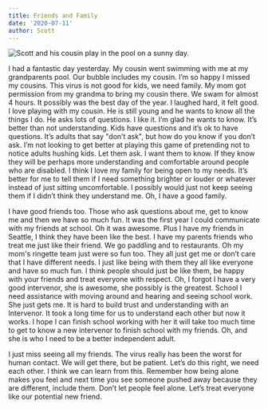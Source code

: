 ```yaml
---
title: Friends and Family
date: '2020-07-11'
author: Scott
---
```


![Scott and his cousin play in the pool on a sunny day.](/images/scott_pool-ff7c1c26784d58635aeec9571f6a3da1.jpg)

I had a fantastic day yesterday. My cousin went swimming with me at my grandparents pool. Our bubble includes my cousin. I’m so happy I missed my cousins. This virus is not good for kids, we need family. My mom got permission from my grandma to bring my cousin there. We swam for almost 4 hours. It possibly was the best day of the year. I laughed hard, it felt good. I love playing with my cousin. He is still young and he wants to know all the things I do. He asks lots of questions. I like it. I’m glad he wants to know. It’s better than not understanding. Kids have questions and it’s ok to have questions. It’s adults that say "don’t ask", but how do you know if you don’t ask. I’m not looking to get better at playing this game of pretending not to notice adults hushing kids. Let them ask. I want them to know. If they know they will be perhaps more understanding and comfortable around people who are disabled. I think I love my family for being open to my needs. It’s better for me to tell them if I need something brighter or louder or whatever instead of just sitting uncomfortable. I possibly would just not keep seeing them if I didn’t think they understand me. Oh, I have a good family.

I have good friends too. Those who ask questions about me, get to know me and then we have so much fun. It was the first year I could communicate with my friends at school. Oh it was awesome. Plus I have my friends in Seattle, I think they have been like the best. I have my parents friends who treat me just like their friend. We go paddling and to restaurants. Oh my mom's ringette team just were so fun too. They all just get me or don’t care that I have different needs. I just like being with them they all like everyone and have so much fun. I think people should just be like them, be happy with your friends and treat everyone with respect. Oh, I forgot I have a very good intervenor, she is awesome, she possibly is the greatest. School I need assistance with moving around and hearing and seeing school work. She just gets me. It is hard to build trust and understanding with an Intervenor. It took a long time for us to understand each other but now it works. I hope I can finish school working with her it will take too much time to get to know a new intervenor to finish school with my friends. Oh, and she is who I need to be a better independent adult.

I just miss seeing all my friends. The virus really has been the worst for human contact. We will get there, but be patient. Let’s do this right, we need each other. I think we can learn from this. Remember how being alone makes you feel and next time you see someone pushed away because they are different, include them. Don’t let people feel alone. Let’s treat everyone like our potential new friend. 
